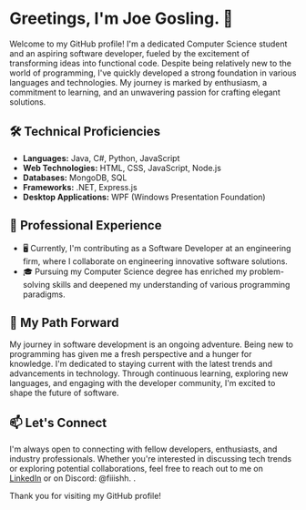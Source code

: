 # Greetings, I'm Joe Gosling. 👋

Welcome to my GitHub profile! I'm a dedicated Computer Science student and an aspiring software developer, fueled by the excitement of transforming ideas into functional code. Despite being relatively new to the world of programming, I've quickly developed a strong foundation in various languages and technologies. My journey is marked by enthusiasm, a commitment to learning, and an unwavering passion for crafting elegant solutions.

## 🛠️ Technical Proficiencies

- **Languages:** Java, C#, Python, JavaScript
- **Web Technologies:** HTML, CSS, JavaScript, Node.js
- **Databases:** MongoDB, SQL
- **Frameworks:** .NET, Express.js
- **Desktop Applications:** WPF (Windows Presentation Foundation)

## 💼 Professional Experience

- 🖥️ Currently, I'm contributing as a Software Developer at an engineering firm, where I collaborate on engineering innovative software solutions.
- 🎓 Pursuing my Computer Science degree has enriched my problem-solving skills and deepened my understanding of various programming paradigms.

## 🚀 My Path Forward

My journey in software development is an ongoing adventure. Being new to programming has given me a fresh perspective and a hunger for knowledge. I'm dedicated to staying current with the latest trends and advancements in technology. Through continuous learning, exploring new languages, and engaging with the developer community, I'm excited to shape the future of software.

## 📫 Let's Connect

I'm always open to connecting with fellow developers, enthusiasts, and industry professionals. Whether you're interested in discussing tech trends or exploring potential collaborations, feel free to reach out to me on [LinkedIn](https://www.linkedin.com/in/joseph-gosling) or on Discord: @fiiishh.
.

Thank you for visiting my GitHub profile!

<!--
  Driven by curiosity, fueled by code. On a mission to turn ideas into reality, one project at a time.
-->
